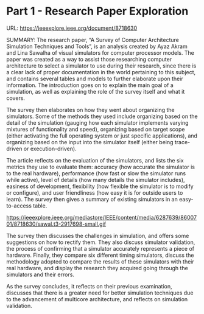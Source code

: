 # Part 1 - Research Paper Exploration

URL: https://ieeexplore.ieee.org/document/8718630

<p>SUMMARY: The research paper, “A Survey of Computer Architecture Simulation Techniques and Tools”, is an analysis created by Ayaz Akram and Lina Sawalha of visual simulators for computer processor models. The paper was created as a way to assist those researching computer architecture to select a simulator to use during their research, since there is a clear lack of proper documentation in the world pertaining to this subject, and contains several tables and models to further elaborate upon their information. The introduction goes on to explain the main goal of a simulation, as well as explaining the role of the survey itself and what it covers.</p>

<p>The survey then elaborates on how they went about organizing the simulators. Some of the methods they used include organizing based on the detail of the simulation (gauging how each simulator implements varying mixtures of functionality and speed), organizing based on target scope (either activating the full operating system or just specific applications), and organizing based on the input into the simulator itself (either being trace-driven or execution-driven).</p>

<p>The article reflects on the evaluation of the simulators, and lists the six metrics they use to evaluate them: accuracy (how accurate the simulator is to the real hardware), performance (how fast or slow the simulator runs while active), level of details (how many details the simulator includes), easiness of development, flexibility (how flexible the simulator is to modify or configure), and user friendliness (how easy it is for outside users to learn). The survey then gives a summary of existing simulators in an easy-to-access table.</p>

https://ieeexplore.ieee.org/mediastore/IEEE/content/media/6287639/8600701/8718630/sawal.t3-2917698-small.gif


The survey then discusses the challenges in simulation, and offers some suggestions on how to rectify them. They also discuss simulator validation, the process of confirming that a simulator accurately represents a piece of hardware. Finally, they compare six different timing simulators, discuss the methodology adopted to compare the results of these simulators with their real hardware, and display the research they acquired going through the simulators and their errors.

As the survey concludes, it reflects on their previous examination, discusses that there is a greater need for better simulation techniques due to the advancement of multicore architecture, and reflects on simulation validation.
